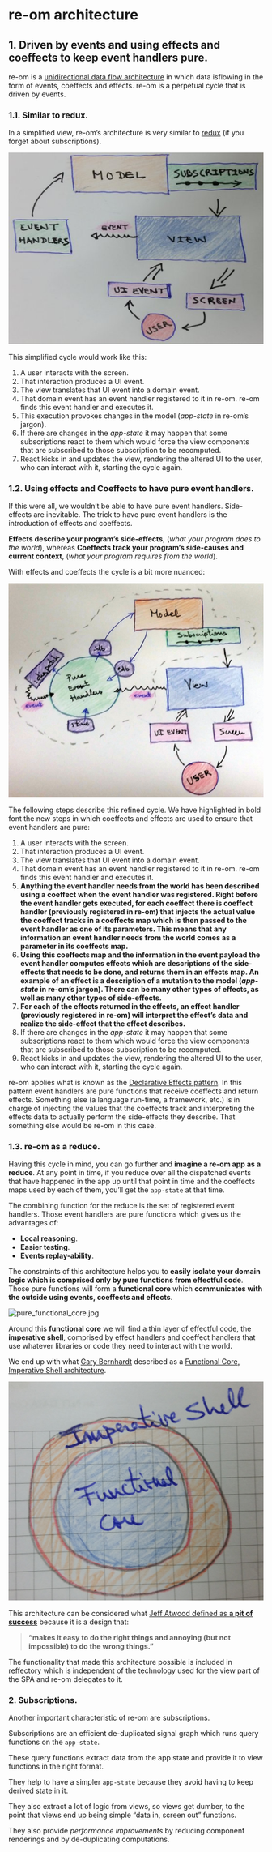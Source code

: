 # re-om architecture

## 1. Driven by events and using effects and coeffects to keep event handlers pure.
re-om is a [unidirectional data flow architecture](https://staltz.com/unidirectional-user-interface-architectures.html) in which data isflowing in the form of events, coeffects and effects. re-om is a perpetual cycle that is driven by events.

### 1.1. Similar to redux.
In a simplified view, re-om’s architecture is very similar to [redux](https://redux.js.org/basics/dataflow) (if you forget about subscriptions).

![re-om-arch-simple.jpg](imgs/re-om-arch-simple.jpg)

This simplified cycle would work like this:

1. A user interacts with the screen.
2. That interaction produces a UI event.
3. The view translates that UI event into a domain event.
4. That domain event has an event handler registered to it in re-om. re-om finds this event handler and executes it.
5. This execution provokes changes in the model (*app-state* in re-om’s jargon).
6. If there are changes in the *app-state* it may happen that some subscriptions react to them which would force the view components that are subscribed to those subscription to be recomputed.
7. React kicks in and updates the view, rendering the altered UI to the user, who can interact with it, starting the cycle again.

### 1.2. Using effects and Coeffects to have pure event handlers.
If this were all, we wouldn’t be able to have pure event handlers. Side-effects are inevitable. The trick to have pure event handlers is the introduction of effects and coeffects.

**Effects describe your program’s side-effects**, (*what your program does to the world*), whereas
**Coeffects track your program’s side-causes and current context**, (*what your program requires from the world*).

With effects and coeffects the cycle is a bit more nuanced:

![re-om-arch_effects_coeffects.jpg](imgs/re-om-arch_effects_coeffects.jpg)

The following steps describe this refined cycle. We have highlighted in bold font the new steps in which coeffects and effects are used to ensure that event handlers are pure:

1. A user interacts with the screen.
2. That interaction produces a UI event.
3. The view translates that UI event into a domain event.
4. That domain event has an event handler registered to it in re-om. re-om finds this event handler and executes it.
5. **Anything the event handler needs from the world has been described using a coeffect when the event handler was registered. Right before the event handler gets executed, for each coeffect there is coeffect handler (previously registered in re-om) that injects the actual value the coeffect tracks in a coeffects map which is then passed to the event handler as one of its parameters. This means that any information an event handler needs from the world comes as a parameter in its coeffects map.**
6. **Using this coeffects map and the information in the event payload the event handler computes effects which are descriptions of the side-effects that needs to be done, and returns them in an effects map. An example of an effect is a description of a mutation to the model (*app-state* in re-om’s jargon). There can be many other types of effects, as well as many other types of side-effects.**
7. **For each of the effects returned in the effects, an effect handler (previously registered in re-om) will interpret the effect’s data and realize the side-effect that the effect describes.**
8. If there are changes in the *app-state* it may happen that some subscriptions react to them which would force the view components that are subscribed to those subscription to be recomputed.
9. React kicks in and updates the view, rendering the altered UI to the user, who can interact with it, starting the cycle again.

re-om applies what is known as the [Declarative Effects pattern](https://www.youtube.com/watch?v=6EdXaWfoslc). In this pattern event handlers are pure functions that receive coeffects and return effects. Something else (a language run-time, a framework, etc.) is in charge of injecting the values that the coeffects track and interpreting the effects data to actually perform the side-effects they describe. That something else would be re-om in this case.

### 1.3. re-om as a reduce.
Having this cycle in mind, you can go further and **imagine a re-om app as a reduce**.
At any point in time, if you reduce over all the dispatched events that have happened in the app up until that point in time and the coeffects maps used by each of them, you’ll get the `app-state` at that time.

The combining function for the reduce is the set of registered event handlers. Those event handlers are pure functions which gives us the advantages of:

* **Local reasoning**.
* **Easier testing**.
* **Events replay-ability**.

The constraints of this architecture helps you to **easily isolate your domain logic which is comprised only by pure functions from effectful code**. Those pure functions will form a **functional core** which **communicates with the outside using events, coeffects and effects**.

![pure_functional_core.jpg](.imgs/pure_functional_core.jpg)

Around this **functional core** we will find a thin layer of effectful code, the **imperative shell**, comprised by effect handlers and coeffect handlers that use whatever libraries or code they need to interact with the world.

We end up with what [Gary Bernhardt](https://www.destroyallsoftware.com/screencasts) described as a [Functional Core, Imperative Shell architecture]( https://www.destroyallsoftware.com/talks/boundaries).

![pure_functional_core_imperative_shell.jpg](imgs/pure_functional_core_imperative_shell.jpg)

This architecture can be considered what [Jeff Atwood defined as **a pit of success**](https://blog.codinghorror.com/falling-into-the-pit-of-success/) because it is a design that:

> **“makes it easy to do the right things and annoying (but not impossible) to do the wrong things.”**

The functionality that made this architecture possible is included in [reffectory](https://github.com/GreenPowerMonitor/reffectory) which is independent of the technology used for the view part of the SPA and re-om delegates to it.

### 2. Subscriptions.
Another important characteristic of re-om are subscriptions.

Subscriptions are an efficient de-duplicated signal graph which runs query functions on the `app-state`.

These query functions extract data from the app state and provide it to view functions in the right format.

They help to have a simpler `app-state` because they avoid having to keep derived state in it.

They also extract a lot of logic from views, so views get dumber, to the point that views end up being simple “data in, screen out” functions.

They also provide _performance improvements_ by reducing component renderings and by de-duplicating computations.
